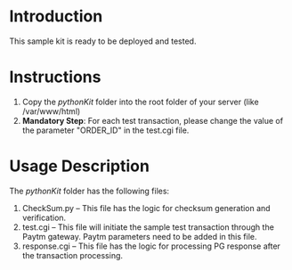 # Introduction
This sample kit is ready to be deployed and tested.

# Instructions
 1. Copy the *pythonKit* folder into the root folder of your server (like /var/www/html)
 2. **Mandatory Step**: For each test transaction, please change the value of the parameter "ORDER_ID" in the test.cgi file.

# Usage Description
The *pythonKit* folder has the following files:
 1. CheckSum.py – This file has the logic for checksum generation and verification.
 2. test.cgi – This file will initiate the sample test transaction through the Paytm gateway. Paytm parameters need to be added in this file.
 3. response.cgi – This file has the logic for processing PG response after the transaction processing.

